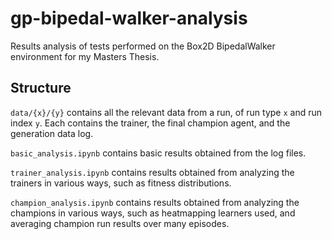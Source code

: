 # gp-bipedal-walker-analysis
Results analysis of tests performed on the Box2D BipedalWalker environment for my Masters Thesis.

## Structure
`data/{x}/{y}` contains all the relevant data from a run, of run type `x` and run index `y`. Each contains the trainer, the final champion agent, and the generation data log.

`basic_analysis.ipynb` contains basic results obtained from the log files.

`trainer_analysis.ipynb` contains results obtained from analyzing the trainers in various ways, such as fitness distributions.

`champion_analysis.ipynb` contains results obtained from analyzing the champions in various ways, such as heatmapping learners used, and averaging champion run results over many episodes.
